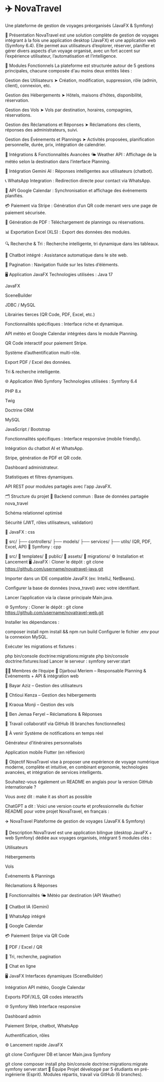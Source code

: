 # ✈️ NovaTravel
Une plateforme de gestion de voyages préorganisés (JavaFX & Symfony)

📌 Présentation
NovaTravel est une solution complète de gestion de voyages intégrant à la fois une application desktop (JavaFX) et une application web (Symfony 6.4). Elle permet aux utilisateurs d’explorer, réserver, planifier et gérer divers aspects d’un voyage organisé, avec un fort accent sur l’expérience utilisateur, l’automatisation et l’intelligence.

🧩 Modules Fonctionnels
La plateforme est structurée autour de 5 gestions principales, chacune composée d'au moins deux entités liées :

Gestion des Utilisateurs
➤ Création, modification, suppression, rôle (admin, client), connexion, etc.

Gestion des Hébergements
➤ Hôtels, maisons d’hôtes, disponibilité, réservation.

Gestion des Vols
➤ Vols par destination, horaires, compagnies, réservations.

Gestion des Réclamations et Réponses
➤ Réclamations des clients, réponses des administrateurs, suivi.

Gestion des Événements et Plannings
➤ Activités proposées, planification personnelle, durée, prix, intégration de calendrier.

🔗 Intégrations & Fonctionnalités Avancées
🌤️ Weather API : Affichage de la météo selon la destination dans l’interface Planning.

🤖 Intégration Gemini AI : Réponses intelligentes aux utilisateurs (chatbot).

📞 WhatsApp Integration : Redirection directe pour contact via WhatsApp.

📅 API Google Calendar : Synchronisation et affichage des événements planifiés.

💳 Paiement via Stripe : Génération d’un QR code menant vers une page de paiement sécurisée.

📄 Génération de PDF : Téléchargement de plannings ou réservations.

📊 Exportation Excel (XLS) : Export des données des modules.

🔍 Recherche & Tri : Recherche intelligente, tri dynamique dans les tableaux.

💬 Chatbot intégré : Assistance automatique dans le site web.

📄 Pagination : Navigation fluide sur les listes d’éléments.

🖥️ Application JavaFX
Technologies utilisées :
Java 17

JavaFX

SceneBuilder

JDBC / MySQL

Librairies tierces (QR Code, PDF, Excel, etc.)

Fonctionnalités spécifiques :
Interface riche et dynamique.

API météo et Google Calendar intégrées dans le module Planning.

QR Code interactif pour paiement Stripe.

Système d’authentification multi-rôle.

Export PDF / Excel des données.

Tri & recherche intelligente.

🌐 Application Web Symfony
Technologies utilisées :
Symfony 6.4

PHP 8.x

Twig

Doctrine ORM

MySQL

JavaScript / Bootstrap

Fonctionnalités spécifiques :
Interface responsive (mobile friendly).

Intégration du chatbot AI et WhatsApp.

Stripe, génération de PDF et QR code.

Dashboard administrateur.

Statistiques et filtres dynamiques.

API REST pour modules partagés avec l'app JavaFX.

🗂️ Structure du projet
🔹 Backend commun :
Base de données partagée nova_travel

Schéma relationnel optimisé

Sécurité (JWT, rôles utilisateurs, validation)

🔹 JavaFX :
css

📁 src/
├── controllers/
├── models/
├── services/
├── utils/ (QR, PDF, Excel, API)
🔹 Symfony :
cpp


📁 src/
📁 templates/
📁 public/
📁 assets/
📁 migrations/
⚙️ Installation et Lancement
🖥️ JavaFX :
Cloner le dépôt : git clone https://github.com/username/novatravel-java.git

Importer dans un IDE compatible JavaFX (ex: IntelliJ, NetBeans).

Configurer la base de données (nova_travel) avec votre identifiant.

Lancer l’application via la classe principale Main.java.

🌐 Symfony :
Cloner le dépôt : git clone https://github.com/username/novatravel-web.git

Installer les dépendances :


composer install
npm install && npm run build
Configurer le fichier .env pour la connexion MySQL.

Exécuter les migrations et fixtures :


php bin/console doctrine:migrations:migrate
php bin/console doctrine:fixtures:load
Lancer le serveur : symfony server:start

👨‍💻 Membres de l’équipe
👤 Djarboui Meriem – Responsable Planning & Événements + API & intégration web

👤 Bayar Aziz – Gestion des utilisateurs

👤 Chtioui Kenza – Gestion des hébergements

👤 Kraoua Monji – Gestion des vols

👤 Ben Jemaa Feryel – Réclamations & Réponses

🔧 Travail collaboratif via GitHub (6 branches fonctionnelles)

📣 À venir
Système de notifications en temps réel

Générateur d’itinéraires personnalisés

Application mobile Flutter (en réflexion)

🎯 Objectif
NovaTravel vise à proposer une expérience de voyage numérique moderne, complète et intuitive, en combinant ergonomie, technologies avancées, et intégration de services intelligents.

Souhaitez-vous également un README en anglais pour la version GitHub internationale ?







Vous avez dit :
make it as short as possible


ChatGPT a dit :
Voici une version courte et professionnelle du fichier README pour votre projet NovaTravel, en français :

✈️ NovaTravel
Plateforme de gestion de voyages (JavaFX & Symfony)

🧭 Description
NovaTravel est une application bilingue (desktop JavaFX + web Symfony) dédiée aux voyages organisés, intégrant 5 modules clés :

Utilisateurs

Hébergements

Vols

Événements & Plannings

Réclamations & Réponses

🚀 Fonctionnalités
🌤️ Météo par destination (API Weather)

🧠 Chatbot IA (Gemini)

📱 WhatsApp intégré

📅 Google Calendar

💳 Paiement Stripe via QR Code

📄 PDF / Excel / QR

🔎 Tri, recherche, pagination

💬 Chat en ligne

🖥️ JavaFX
Interfaces dynamiques (SceneBuilder)

Intégration API météo, Google Calendar

Exports PDF/XLS, QR codes interactifs

🌐 Symfony Web
Interface responsive

Dashboard admin

Paiement Stripe, chatbot, WhatsApp

Authentification, rôles

⚙️ Lancement rapide
JavaFX

git clone <repo-java>
Configurer DB et lancer Main.java
Symfony

git clone <repo-web>
composer install
php bin/console doctrine:migrations:migrate
symfony server:start
👥 Équipe
Projet développé par 5 étudiants en pré-ingénierie (Esprit).
Modules répartis, travail via GitHub (6 branches).
